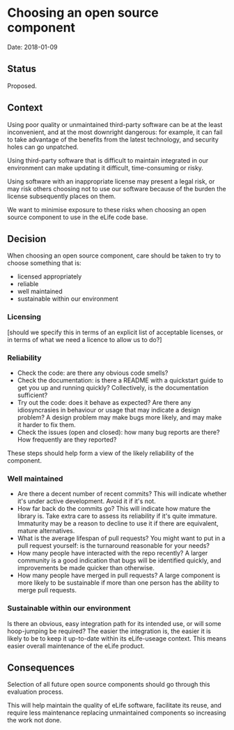 # Choosing an open source component

Date: 2018-01-09

## Status

Proposed.

## Context 

Using poor quality or unmaintained third-party software can be at the least inconvenient, and at the most downright dangerous: for example, it can fail to take advantage of the benefits from the latest technology, and security holes can go unpatched.

Using third-party software that is difficult to maintain integrated in our environment can make updating it difficult, time-consuming or risky.

Using software with an inappropriate license may present a legal risk, or may risk others choosing not to use our software because of the burden the license subsequently places on them.  

We want to minimise exposure to these risks when choosing an open source component to use in the eLife code base.   
            
## Decision
When choosing an open source component, care should be taken to try to choose something that is:

- licensed appropriately
- reliable
- well maintained
- sustainable within our environment

### Licensing

[should we specify this in terms of an explicit list of acceptable licenses, or in terms of what we need a licence to allow us to do?]

### Reliability

- Check the code: are there any obvious code smells?
- Check the documentation: is there a README with a quickstart guide to get you up and running quickly? Collectively, is the documentation sufficient?
- Try out the code: does it behave as expected? Are there any idiosyncrasies in behaviour or usage that may indicate a design problem? A design problem may make bugs more likely, and may make it harder to fix them.  
- Check the issues (open and closed): how many bug reports are there? How frequently are they reported?

These steps should help form a view of the likely reliability of the component.

### Well maintained

- Are there a decent number of recent commits? This will indicate whether it's under active development. Avoid it if it's not.
- How far back do the commits go? This will indicate how mature the library is. Take extra care to assess its reliability if it's quite immature. Immaturity may be a reason to decline to use it if there are equivalent, mature alternatives.
- What is the average lifespan of pull requests? You might want to put in a pull request yourself: is the turnaround reasonable for your needs?
- How many people have interacted with the repo recently? A larger community is a good indication that bugs will be identified quickly, and improvements be made quicker than otherwise.  
- How many people have merged in pull requests? A large component is more likely to be sustainable if more than one person has the ability to merge pull requests.



### Sustainable within our environment

Is there an obvious, easy integration path for its intended use, or will some hoop-jumping be required? The easier the integration is, the easier it is likely to be to keep it up-to-date within its eLife-useage context. This means easier overall maintenance of the eLife product. 

## Consequences

Selection of all future open source components should go through this evaluation process.

This will help maintain the quality of eLife software, facilitate its reuse, and require less maintenance replacing unmaintained components so increasing the work not done.
  
